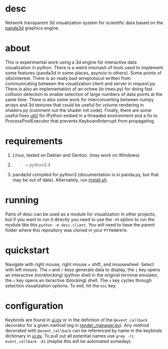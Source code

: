 # desc
Network transparent 3d visualization system for scientific data
based on the [panda3d](https://github.com/panda3d/panda3d) graphics engine.

# about
This is experimental work using a 3d engine for interactive data visualization in python.
There is a weird mismash of tools used to implement some features (panda3d in some places,
asyncio in others). Some points of (dis)interest. There is an really bad wireprotocol
written from communicating between the visualization client and server in request.py.
There is also an implementation of an octree (in trees.py) for doing fast collision
detection to enable selection of large numbers of data points at the same time. There
is also some work for interconverting between numpy arrays and 3d textures that
could be useful for volume rendering in shaders.py (comment out the shader init code).
Finally, there are some useful fixes [util/](util/) for IPython embed in a threaded
environment and a fix to ProcessPoolExecutor that prevents KeyboardInterrupt from propagating.

# requirements
 1. Linux, tested on Debian and Gentoo. (may work on Windows)
 2. >= python3.4
 3. panda3d compiled for python3 (documentation is in panda.py, but that may be out of date).
 	Alternately, run [install.sh](install.sh).

# running
Parts of desc can be used as a module for visualization in other projects,
but if you want to run it directly you need to use the -m option to run the
module like this `python -m desc.client`. You will need to have the parent
folder where this repository was cloned in your `PYTHONPATH`. 

# quickstart
Navigate with right mouse, right mouse + shift, and mousewheel. Select with left mouse.
The `n` and `r` keys generate data to display, the `i` key opens an interactive
(nonblocking) ipython shell in the original terminal emulator, the `c` key opens an
iteractive (blocking) shell. The `v` key cycles through selection visualization options.
To exit, hit the `esc` key.

# configuration
Keybinds are found in [ui.py](ui.py) or in the defintion of the `@event_callback`
decorator for a given method (eg in [render_manager.py](render_manager.py)).
Any method decorated with `@event_callback` can be referenced by name in
the keybinds dictionary in [ui.py](ui.py). To pull out all potential names
use `grep -ri event_callback -A1` (maybe this will be automated someday).

